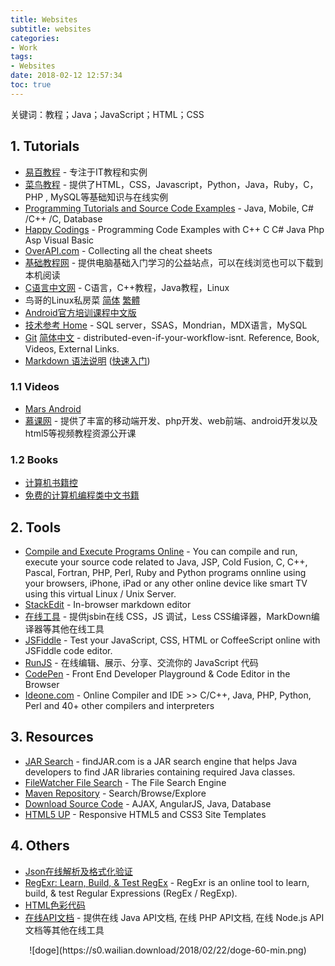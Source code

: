 ```yaml
---
title: Websites
subtitle: websites
categories:
- Work
tags:
- Websites
date: 2018-02-12 12:57:34
toc: true
---
```

关键词：教程；Java；JavaScript；HTML；CSS

<!-- more -->

## 1. Tutorials
- <a href="http://www.yiibai.com/" target="_blank">易百教程</a> - 专注于IT教程和实例
- <a href="http://www.runoob.com/" target="_blank">菜鸟教程</a> - 提供了HTML，CSS，Javascript，Python，Java，Ruby，C，PHP , MySQL等基础知识与在线实例
- [Programming Tutorials and Source Code Examples](http://www.java2s.com/) - Java, Mobile, C# /C++ /C, Database
- [Happy Codings](http://happycodings.com/) - Programming Code Examples with C++ C C# Java Php Asp Visual Basic
- [OverAPI.com](http://overapi.com/) - Collecting all the cheat sheets
- [基础教程网](http://teliute.org/) - 提供电脑基础入门学习的公益站点，可以在线浏览也可以下载到本机阅读
- [C语言中文网](http://c.biancheng.net/) - C语言，C++教程，Java教程，Linux
- 鸟哥的Linux私房菜 <a href="http://cn.linux.vbird.org/" target="_blank">简体</a> <a href="http://linux.vbird.org/" target="_blank">繁體</a>
- <a href="http://hukai.me/android-training-course-in-chinese/index.html" target="_blank">Android官方培训课程中文版</a>
- <a href="http://wiki.smartbi.com.cn/pages/viewpage.action?pageId=9175131" target="_blank">技术参考 Home</a> - SQL server，SSAS，Mondrian，MDX语言，MySQL
- <a href="https://git-scm.com/doc" target="_blank">Git</a> <a href="https://git-scm.com/book/zh/v2" target="_blank">简体中文</a> - distributed-even-if-your-workflow-isnt. Reference, Book, Videos, External Links.
- <a href="http://wowubuntu.com/markdown/" target="_blank">Markdown 语法说明</a> (<a href="http://wowubuntu.com/markdown/basic.html" target="_blank">快速入门</a>)

### 1.1 Videos
- [Mars Android](http://www.marschen.com/)
- [慕课网](http://www.imooc.com/) - 提供了丰富的移动端开发、php开发、web前端、android开发以及html5等视频教程资源公开课

### 1.2 Books
- <a href="http://bestcbooks.com/" target="_blank">计算机书籍控</a>
- <a href="https://github.com/justjavac/free-programming-books-zh_CN" target="_blank">免费的计算机编程类中文书籍</a>

## 2. Tools
- [Compile and Execute Programs Online](http://compileonline.com/)  - You can compile and run, execute your source code related to Java, JSP, Cold Fusion, C, C++, Pascal, Fortran, PHP, Perl, Ruby and Python programs onnline using your browsers, iPhone, iPad or any other online device like smart TV using this virtual Linux / Unix  Server.
- [StackEdit](https://stackedit.io/editor) - In-browser markdown editor
- [在线工具](http://tool.oschina.net/) - 提供jsbin在线 CSS，JS 调试，Less CSS编译器，MarkDown编译器等其他在线工具
- [JSFiddle](https://jsfiddle.net/) - Test your JavaScript, CSS, HTML or CoffeeScript online with JSFiddle code editor.
- [RunJS](http://runjs.cn/) - 在线编辑、展示、分享、交流你的 JavaScript 代码
- <a href="http://codepen.io/" target="_blank">CodePen</a> - Front End Developer Playground &amp; Code Editor in the Browser
- <a href="http://ideone.com/" target="_blank">Ideone.com</a> - Online Compiler and IDE &gt;&gt; C/C++, Java, PHP, Python, Perl and 40+ other compilers and interpreters

## 3. Resources
- [JAR Search](http://findjar.com/) - findJAR.com is a JAR search engine that helps Java developers to find JAR libraries containing required Java classes.
- [FileWatcher File Search](http://www.filewatcher.com/) - The File Search Engine
- <a href="http://mvnrepository.com/" target="_blank">Maven Repository</a> - Search/Browse/Explore
- [Download Source Code](http://books.brainysoftware.com/download) - AJAX, AngularJS, Java, Database
- [HTML5 UP](https://html5up.net/) - Responsive HTML5 and CSS3 Site Templates

## 4. Others
- [Json在线解析及格式化验证](http://www.json.cn/)
- [RegExr: Learn, Build, & Test RegEx](http://www.regexr.com/) - RegExr is an online tool to learn, build, & test Regular Expressions (RegEx / RegExp).
- [HTML色彩代码](http://html-color-codes.info/chinese/)
- [在线API文档](http://tool.oschina.net/apidocs) - 提供在线 Java API文档, 在线 PHP API文档, 在线 Node.js API文档等其他在线工具

<center>
![doge](https://s0.wailian.download/2018/02/22/doge-60-min.png)
</center>